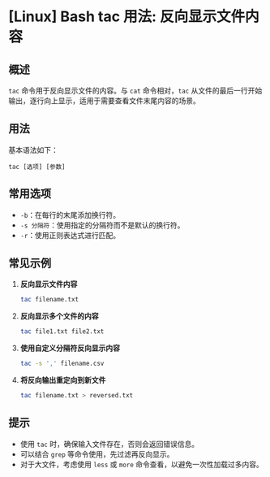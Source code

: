 # [Linux] Bash tac 用法: 反向显示文件内容

## 概述
`tac` 命令用于反向显示文件的内容。与 `cat` 命令相对，`tac` 从文件的最后一行开始输出，逐行向上显示，适用于需要查看文件末尾内容的场景。

## 用法
基本语法如下：
```
tac [选项] [参数]
```

## 常用选项
- `-b`：在每行的末尾添加换行符。
- `-s 分隔符`：使用指定的分隔符而不是默认的换行符。
- `-r`：使用正则表达式进行匹配。

## 常见示例
1. **反向显示文件内容**
   ```bash
   tac filename.txt
   ```

2. **反向显示多个文件的内容**
   ```bash
   tac file1.txt file2.txt
   ```

3. **使用自定义分隔符反向显示内容**
   ```bash
   tac -s ',' filename.csv
   ```

4. **将反向输出重定向到新文件**
   ```bash
   tac filename.txt > reversed.txt
   ```

## 提示
- 使用 `tac` 时，确保输入文件存在，否则会返回错误信息。
- 可以结合 `grep` 等命令使用，先过滤再反向显示。
- 对于大文件，考虑使用 `less` 或 `more` 命令查看，以避免一次性加载过多内容。